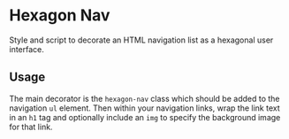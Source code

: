 # Hexagon Nav

Style and script to decorate an HTML navigation list as a hexagonal user interface.

## Usage

The main decorator is the `hexagon-nav` class which should be added to the navigation `ul` element. 
Then within your navigation links, wrap the link text in an `h1` tag and optionally include an `img` to specify the background image for that link.
